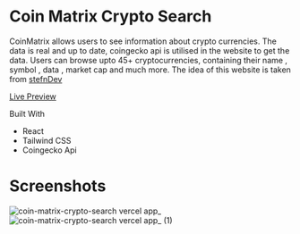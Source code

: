 # Coin Matrix Crypto Search

CoinMatrix allows users to see information about crypto currencies. The data is real and up to date, coingecko api is utilised in the website to get the data. Users can browse upto 45+ cryptocurrencies, containing their name , symbol , data , market cap and much more. The idea of this website is taken from [stefnDev](https://github.com/stefvndev)

[Live Preview](https://coin-matrix-crypto-search.vercel.app/)

Built With
- React
- Tailwind CSS
- Coingecko Api

# Screenshots

![coin-matrix-crypto-search vercel app_](https://github.com/Akshat-1290/CoinMatrix---Crypto-Search/assets/173776736/61654c98-6338-4a2d-955c-f66fcffe6482)
![coin-matrix-crypto-search vercel app_ (1)](https://github.com/Akshat-1290/CoinMatrix---Crypto-Search/assets/173776736/d8bb7441-cedc-428e-8bf2-a9a548da7aea)

